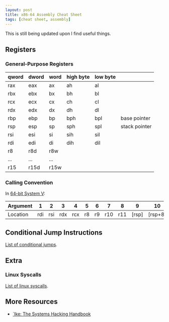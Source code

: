 ```yaml
---
layout: post
title: x86-64 Assembly Cheat Sheet
tags: [cheat sheet, assembly]
---
```


This is still being updated upon I find useful things.

## Registers

### General-Purpose Registers

| qword | dword | word | high byte | low byte |               |
| ----- | ----- | ---- | --------- | -------- | ------------- |
| rax   | eax   | ax   | ah        | al       |               |
| rbx   | ebx   | bx   | bh        | bl       |               |
| rcx   | ecx   | cx   | ch        | cl       |               |
| rdx   | edx   | dx   | dh        | dl       |               |
| rbp   | ebp   | bp   | bph       | bpl      | base pointer  |
| rsp   | esp   | sp   | sph       | spl      | stack pointer |
| rsi   | esi   | si   | sih       | sil      |               |
| rdi   | edi   | di   | dih       | dil      |               |
| r8    | r8d   | r8w  |           |          |               |
| ...   | ...   | ...  |           |          |               |
| r15   | r15d  | r15w |           |          |               |

### Calling Convention

In [64-bit System V](https://riptutorial.com/x86/example/11197/64-bit-system-v):

| Argument | 1   | 2   | 3   | 4   | 5  | 6  | 7   | 8   | 9     | 10      | ... | return |
| -------- | --- | --- | --- | --- | -- | -- | --- | --- | ----- | ------- | --- | ------ |
| Location | rdi | rsi | rdx | rcx | r8 | r9 | r10 | r11 | [rsp] | [rsp+8] | ... | rax    |

## Conditional Jump Instructions

[List of conditional jumps](http://unixwiz.net/techtips/x86-jumps.html).

## Extra

### Linux Syscalls

[List of linux syscalls](https://filippo.io/linux-syscall-table/).

## More Resources

- [`Ike: The Systems Hacking Handbook](https://ike.mahaloz.re/)